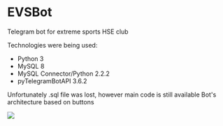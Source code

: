 # EVSBot
Telegram bot for extreme sports HSE club

Technologies were being used: 
 - Python 3
 - MySQL 8 
 - MySQL Connector/Python 2.2.2
 - pyTelegramBotAPI 3.6.2
 
 Unfortunately .sql file was lost, however main code is still available 
 Bot's architecture based on buttons 
 
![](https://pp.userapi.com/c850424/v850424356/229ae/oR3elidX9FM.jpg)

